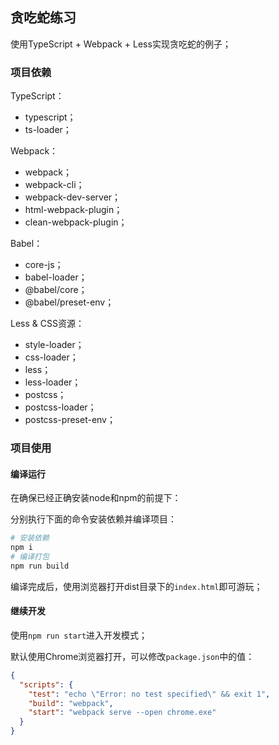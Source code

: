 ## **贪吃蛇练习**

使用TypeScript + Webpack + Less实现贪吃蛇的例子；

### **项目依赖**

TypeScript：

-   typescript；
-   ts-loader；

Webpack：

-   webpack；
-   webpack-cli；
-   webpack-dev-server；
-   html-webpack-plugin；
-   clean-webpack-plugin；

Babel：

-   core-js；
-   babel-loader；
-   @babel/core；
-   @babel/preset-env；

Less & CSS资源：

-   style-loader；
-   css-loader；
-   less；
-   less-loader；
-   postcss；
-   postcss-loader；
-   postcss-preset-env；

### **项目使用**

#### **编译运行**

在确保已经正确安装node和npm的前提下：

分别执行下面的命令安装依赖并编译项目：

```bash
# 安装依赖
npm i
# 编译打包
npm run build
```

编译完成后，使用浏览器打开dist目录下的`index.html`即可游玩；

#### **继续开发**

使用`npm run start`进入开发模式；

默认使用Chrome浏览器打开，可以修改`package.json`中的值：

```json
{
  "scripts": {
    "test": "echo \"Error: no test specified\" && exit 1",
    "build": "webpack",
    "start": "webpack serve --open chrome.exe"
  }
}
```
